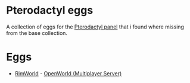 # Pterodactyl eggs

A collection of eggs for the [Pterodactyl panel](https://pterodactyl.io/) that i found where missing from the base collection. 

# Eggs
- <a href="https://store.steampowered.com/app/294100/RimWorld/">RimWorld</a> - <a href="https://steamcommunity.com/workshop/filedetails/?id=2768146099">OpenWorld (Multiplayer Server)</a>
